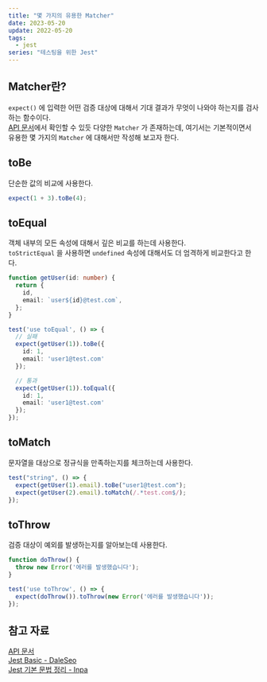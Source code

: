 ```yaml
---
title: "몇 가지의 유용한 Matcher"
date: 2023-05-20
update: 2022-05-20
tags:
  - jest
series: "테스팅을 위한 Jest"
---
```


## Matcher란?
`expect()` 에 입력한 어떤 검증 대상에 대해서 기대 결과가 무엇이 나와야 하는지를 검사하는 함수이다.  
[API 문서](https://jestjs.io/docs/expect#matchers)에서 확인할 수 있듯 다양한 `Matcher` 가 존재하는데, 여기서는 기본적이면서 유용한 몇 가지의 `Matcher` 에 대해서만 작성해 보고자 한다.

## toBe
단순한 값의 비교에 사용한다.
```ts
expect(1 + 3).toBe(4);
```

## toEqual
객체 내부의 모든 속성에 대해서 깊은 비교를 하는데 사용한다.  
`toStrictEqual` 을 사용하면 `undefined` 속성에 대해서도 더 엄격하게 비교한다고 한다.

```ts
function getUser(id: number) {
  return {
    id,
    email: `user${id}@test.com`,
  };
}

test('use toEqual', () => {
  // 실패
  expect(getUser(1)).toBe({
    id: 1,
    email: 'user1@test.com'
  });

  // 통과
  expect(getUser(1)).toEqual({
    id: 1,
    email: 'user1@test.com'
  });
});
```

## toMatch
문자열을 대상으로 정규식을 만족하는지를 체크하는데 사용한다.
```ts
test("string", () => {
  expect(getUser(1).email).toBe("user1@test.com");
  expect(getUser(2).email).toMatch(/.*test.com$/);
});
```

## toThrow
검증 대상이 예외를 발생하는지를 알아보는데 사용한다.
```ts
function doThrow() {
  throw new Error('에러를 발생했습니다');
}

test('use toThrow', () => {
  expect(doThrow()).toThrow(new Error('에러를 발생했습니다'));
});
```


## 참고 자료
[API 문서](https://jestjs.io/docs/expect#matchers)  
[Jest Basic - DaleSeo](https://www.daleseo.com/jest-basic/)  
[Jest 기본 문법 정리 - Inpa](https://inpa.tistory.com/entry/JEST-%F0%9F%93%9A-jest-%EA%B8%B0%EB%B3%B8-%EB%AC%B8%EB%B2%95-%EC%A0%95%EB%A6%AC)  